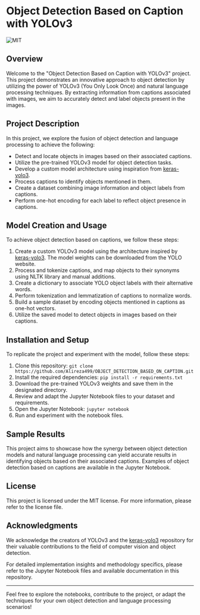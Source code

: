 # Object Detection Based on Caption with YOLOv3

![MIT](https://img.shields.io/badge/License-[License]-brightgreen.svg)

## Overview

Welcome to the "Object Detection Based on Caption with YOLOv3" project. This project demonstrates an innovative approach to object detection by utilizing the power of YOLOv3 (You Only Look Once) and natural language processing techniques. By extracting information from captions associated with images, we aim to accurately detect and label objects present in the images.

## Project Description

In this project, we explore the fusion of object detection and language processing to achieve the following:

- Detect and locate objects in images based on their associated captions.
- Utilize the pre-trained YOLOv3 model for object detection tasks.
- Develop a custom model architecture using inspiration from [keras-yolo3](https://github.com/experiencor/keras-yolo3).
- Process captions to identify objects mentioned in them.
- Create a dataset combining image information and object labels from captions.
- Perform one-hot encoding for each label to reflect object presence in captions.

## Model Creation and Usage

To achieve object detection based on captions, we follow these steps:

1. Create a custom YOLOv3 model using the architecture inspired by [keras-yolo3](https://github.com/experiencor/keras-yolo3). The model weights can be downloaded from the YOLO website.
2. Process and tokenize captions, and map objects to their synonyms using NLTK library and manual additions.
3. Create a dictionary to associate YOLO object labels with their alternative words.
4. Perform tokenization and lemmatization of captions to normalize words.
5. Build a sample dataset by encoding objects mentioned in captions as one-hot vectors.
6. Utilize the saved model to detect objects in images based on their captions.

## Installation and Setup

To replicate the project and experiment with the model, follow these steps:

1. Clone this repository: `git clone https://github.com/Alireza499/OBJECT_DETECTION_BASED_ON_CAPTION.git`
2. Install the required dependencies: `pip install -r requirements.txt`
3. Download the pre-trained YOLOv3 weights and save them in the designated directory.
4. Review and adapt the Jupyter Notebook files to your dataset and requirements.
5. Open the Jupyter Notebook: `jupyter notebook`
6. Run and experiment with the notebook files.

## Sample Results

This project aims to showcase how the synergy between object detection models and natural language processing can yield accurate results in identifying objects based on their associated captions. Examples of object detection based on captions are available in the Jupyter Notebook.

## License

This project is licensed under the MIT license. For more information, please refer to the license file.

## Acknowledgments

We acknowledge the creators of YOLOv3 and the [keras-yolo3](https://github.com/experiencor/keras-yolo3) repository for their valuable contributions to the field of computer vision and object detection.

For detailed implementation insights and methodology specifics, please refer to the Jupyter Notebook files and available documentation in this repository.

---

Feel free to explore the notebooks, contribute to the project, or adapt the techniques for your own object detection and language processing scenarios!
